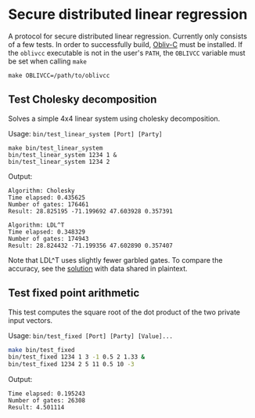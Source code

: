 # Secure distributed linear regression

A protocol for secure distributed linear regression.
Currently only consists of a few tests.
In order to successfully build, [Obliv-C](https://github.com/samee/obliv-c/) must be installed. 
If the `oblivcc` executable is not in the user's `PATH`, the `OBLIVCC` variable must be set when calling `make`
```
make OBLIVCC=/path/to/oblivcc
```

## Test Cholesky decomposition
Solves a simple 4x4 linear system using cholesky decomposition.

Usage: `bin/test_linear_system [Port] [Party]`

```
make bin/test_linear_system 
bin/test_linear_system 1234 1 &
bin/test_linear_system 1234 2
```
Output:
```
Algorithm: Cholesky
Time elapsed: 0.435625
Number of gates: 176461
Result: 28.825195 -71.199692 47.603928 0.357391 

Algorithm: LDL^T
Time elapsed: 0.348329
Number of gates: 174943
Result: 28.824432 -71.199356 47.602890 0.357407 
```
Note that LDL^T uses slightly fewer garbled gates.
To compare the accuracy, see the [solution](http://www.wolframalpha.com/input/?i=LinearSolve[{{11,0.7,-3,-4},{0.7,8,2,-5},{-3,2,5,-6},{-4,-5,-6,123.456}},{123,-456,7,-0.8}]]) with data shared in plaintext.

## Test fixed point arithmetic
This test computes the square root of the dot product of the two private input vectors.

Usage: `bin/test_fixed [Port] [Party] [Value]...`

```bash
make bin/test_fixed
bin/test_fixed 1234 1 3 -1 0.5 2 1.33 &
bin/test_fixed 1234 2 5 11 0.5 10 -3
```
Output:
```
Time elapsed: 0.195243
Number of gates: 26308
Result: 4.501114
```

